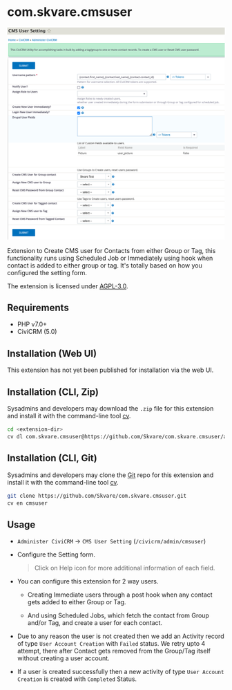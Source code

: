# com.skvare.cmsuser

![Screenshot](/images/screenshot_2.png)

Extension to Create CMS user for Contacts from either Group or Tag, this 
functionality runs using Scheduled Job or Immediately using hook when contact
is added to either group or tag.  It's totally based on how you configured 
the setting form.


The extension is licensed under [AGPL-3.0](LICENSE.txt).

## Requirements

* PHP v7.0+
* CiviCRM (5.0)


## Installation (Web UI)

This extension has not yet been published for installation via the web UI.

## Installation (CLI, Zip)

Sysadmins and developers may download the `.zip` file for this extension and
install it with the command-line tool [cv](https://github.com/civicrm/cv).

```bash
cd <extension-dir>
cv dl com.skvare.cmsuser@https://github.com/Skvare/com.skvare.cmsuser/archive/main.zip
```

## Installation (CLI, Git)

Sysadmins and developers may clone the [Git](https://en.wikipedia.org/wiki/Git) repo for this extension and
install it with the command-line tool [cv](https://github.com/civicrm/cv).

```bash
git clone https://github.com/Skvare/com.skvare.cmsuser.git
cv en cmsuser
```

## Usage
* `Administer CiviCRM` -> `CMS User Setting` (`/civicrm/admin/cmsuser`)
* Configure the Setting form.
     > Click on Help icon for more additional information of each field.

* You can configure this extension for 2 way users.
    * Creating Immediate users through a post hook when any contact gets added to 
either Group or Tag.

    * And using Scheduled Jobs, which fetch the contact from Group and/or Tag, and 
create a user for each contact.

* Due to any reason the user is not created then we add an Activity record of type 
`User Account Creation` with `Failed` status. We retry upto 4 attempt, there 
after Contact gets removed from the Group/Tag itself without creating a user account.

* If a user is created successfully then a new activity of type `User Account 
Creation` is created with `Completed` Status.

